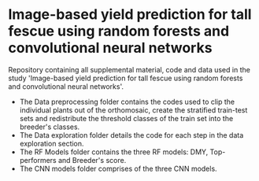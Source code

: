 # Image-based yield prediction for tall fescue using random forests and convolutional neural networks
Repository containing all supplemental material, code and data used in the study 'Image-based yield prediction for tall fescue using random forests and convolutional neural networks'. 
- The Data preprocessing folder contains the codes used to clip the individual plants out of the orthomosaic, create the stratified train-test sets and redistribute the threshold classes of the train set into the breeder's classes. 
- The Data exploration folder details the code for each step in the data exploration section.
- The RF Models folder contains the three RF models: DMY, Top-performers and Breeder's score.
- The CNN models folder comprises of the three CNN models.
  
